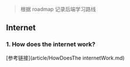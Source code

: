 > 根据 roadmap 记录后端学习路线

## Internet

### 1.  How does the internet work?

[参考链接](article/HowDoesThe internetWork.md)

